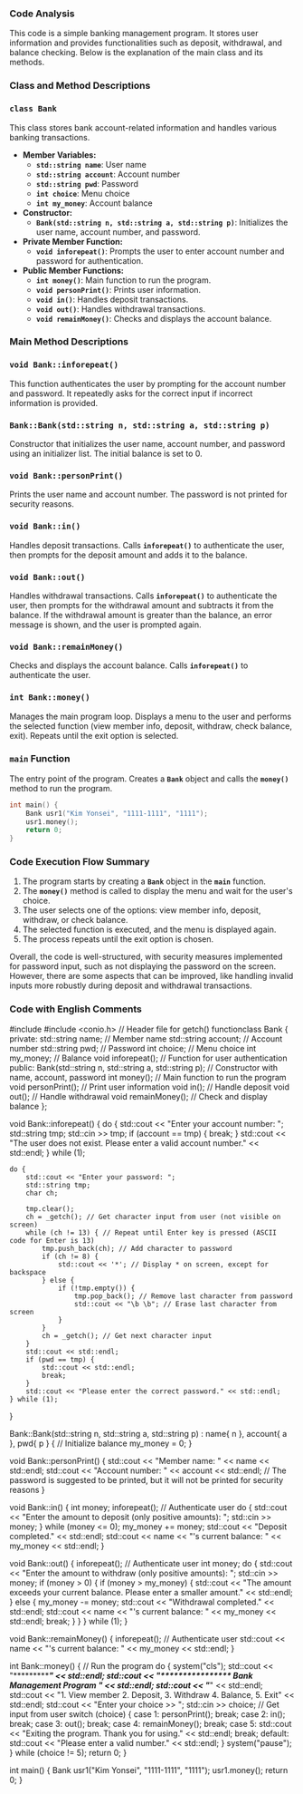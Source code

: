 ### **Code Analysis**

This code is a simple banking management program. It stores user information and provides functionalities such as deposit, withdrawal, and balance checking. Below is the explanation of the main class and its methods.

### **Class and Method Descriptions**

### **`class Bank`**

This class stores bank account-related information and handles various banking transactions.

- **Member Variables:**
    - **`std::string name`**: User name
    - **`std::string account`**: Account number
    - **`std::string pwd`**: Password
    - **`int choice`**: Menu choice
    - **`int my_money`**: Account balance
- **Constructor:**
    - **`Bank(std::string n, std::string a, std::string p)`**: Initializes the user name, account number, and password.
- **Private Member Function:**
    - **`void inforepeat()`**: Prompts the user to enter account number and password for authentication.
- **Public Member Functions:**
    - **`int money()`**: Main function to run the program.
    - **`void personPrint()`**: Prints user information.
    - **`void in()`**: Handles deposit transactions.
    - **`void out()`**: Handles withdrawal transactions.
    - **`void remainMoney()`**: Checks and displays the account balance.

### **Main Method Descriptions**

### **`void Bank::inforepeat()`**

This function authenticates the user by prompting for the account number and password. It repeatedly asks for the correct input if incorrect information is provided.

### **`Bank::Bank(std::string n, std::string a, std::string p)`**

Constructor that initializes the user name, account number, and password using an initializer list. The initial balance is set to 0.

### **`void Bank::personPrint()`**

Prints the user name and account number. The password is not printed for security reasons.

### **`void Bank::in()`**

Handles deposit transactions. Calls **`inforepeat()`** to authenticate the user, then prompts for the deposit amount and adds it to the balance.

### **`void Bank::out()`**

Handles withdrawal transactions. Calls **`inforepeat()`** to authenticate the user, then prompts for the withdrawal amount and subtracts it from the balance. If the withdrawal amount is greater than the balance, an error message is shown, and the user is prompted again.

### **`void Bank::remainMoney()`**

Checks and displays the account balance. Calls **`inforepeat()`** to authenticate the user.

### **`int Bank::money()`**

Manages the main program loop. Displays a menu to the user and performs the selected function (view member info, deposit, withdraw, check balance, exit). Repeats until the exit option is selected.

### **`main` Function**

The entry point of the program. Creates a **`Bank`** object and calls the **`money()`** method to run the program.

```cpp
int main() {
	Bank usr1("Kim Yonsei", "1111-1111", "1111");
	usr1.money();
	return 0;
}
```

### **Code Execution Flow Summary**

1. The program starts by creating a **`Bank`** object in the **`main`** function.
2. The **`money()`** method is called to display the menu and wait for the user's choice.
3. The user selects one of the options: view member info, deposit, withdraw, or check balance.
4. The selected function is executed, and the menu is displayed again.
5. The process repeats until the exit option is chosen.

Overall, the code is well-structured, with security measures implemented for password input, such as not displaying the password on the screen. However, there are some aspects that can be improved, like handling invalid inputs more robustly during deposit and withdrawal transactions.

### **Code with English Comments**
#include <iostream>#include <conio.h> // Header file for getch() functionclass Bank {
private:
	std::string name; // Member name
	std::string account; // Account number
	std::string pwd; // Password
	int choice; // Menu choice
	int my_money; // Balance
	void inforepeat(); // Function for user authentication
public:
	Bank(std::string n, std::string a, std::string p); // Constructor with name, account, password
	int money(); // Main function to run the program
	void personPrint(); // Print user information
	void in(); // Handle deposit
	void out(); // Handle withdrawal
	void remainMoney(); // Check and display balance
};

void Bank::inforepeat() {
	do {
		std::cout << "Enter your account number: ";
		std::string tmp;
		std::cin >> tmp;
		if (account == tmp) {
			break;
		}
		std::cout << "The user does not exist. Please enter a valid account number." << std::endl;
	} while (1);

	do {
		std::cout << "Enter your password: ";
		std::string tmp;
		char ch;

		tmp.clear();
		ch = _getch(); // Get character input from user (not visible on screen)
		while (ch != 13) { // Repeat until Enter key is pressed (ASCII code for Enter is 13)
			tmp.push_back(ch); // Add character to password
			if (ch != 8) {
				std::cout << '*'; // Display * on screen, except for backspace
			} else {
				if (!tmp.empty()) {
					tmp.pop_back(); // Remove last character from password
					std::cout << "\b \b"; // Erase last character from screen
				}
			}
			ch = _getch(); // Get next character input
		}
		std::cout << std::endl;
		if (pwd == tmp) {
			std::cout << std::endl;
			break;
		}
		std::cout << "Please enter the correct password." << std::endl;
	} while (1);
}

Bank::Bank(std::string n, std::string a, std::string p) : name{ n }, account{ a }, pwd{ p } {
	// Initialize balance
	my_money = 0;
}

void Bank::personPrint() {
	std::cout << "Member name: " << name << std::endl;
	std::cout << "Account number: " << account << std::endl;
	// The password is suggested to be printed, but it will not be printed for security reasons
}

void Bank::in() {
	int money;
	inforepeat(); // Authenticate user
	do {
		std::cout << "Enter the amount to deposit (only positive amounts): ";
		std::cin >> money;
	} while (money <= 0);
	my_money += money;
	std::cout << "Deposit completed." << std::endl;
	std::cout << name << "'s current balance: " << my_money << std::endl;
}

void Bank::out() {
	inforepeat(); // Authenticate user
	int money;
	do {
		std::cout << "Enter the amount to withdraw (only positive amounts): ";
		std::cin >> money;
		if (money > 0) {
			if (money > my_money) {
				std::cout << "The amount exceeds your current balance. Please enter a smaller amount." << std::endl;
			} else {
				my_money -= money;
				std::cout << "Withdrawal completed." << std::endl;
				std::cout << name << "'s current balance: " << my_money << std::endl;
				break;
			}
		}
	} while (1);
}

void Bank::remainMoney() {
	inforepeat(); // Authenticate user
	std::cout << name << "'s current balance: " << my_money << std::endl;
}

int Bank::money() {
	// Run the program
	do {
		system("cls");
		std::cout << "**************************************************" << std::endl;
		std::cout << "**************** Bank Management Program *********" << std::endl;
		std::cout << "**************************************************" << std::endl;
		std::cout << "1. View member 2. Deposit, 3. Withdraw 4. Balance, 5. Exit" << std::endl;
		std::cout << "Enter your choice >> ";
		std::cin >> choice; // Get input from user
		switch (choice) {
		case 1:
			personPrint();
			break;
		case 2:
			in();
			break;
		case 3:
			out();
			break;
		case 4:
			remainMoney();
			break;
		case 5:
			std::cout << "Exiting the program. Thank you for using." << std::endl;
			break;
		default:
			std::cout << "Please enter a valid number." << std::endl;
		}
		system("pause");
	} while (choice != 5);
	return 0;
}

int main() {
	Bank usr1("Kim Yonsei", "1111-1111", "1111");
	usr1.money();
	return 0;
}
